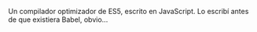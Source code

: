 Un compilador optimizador de ES5, escrito en JavaScript. Lo escribí antes de que existiera Babel, obvio...